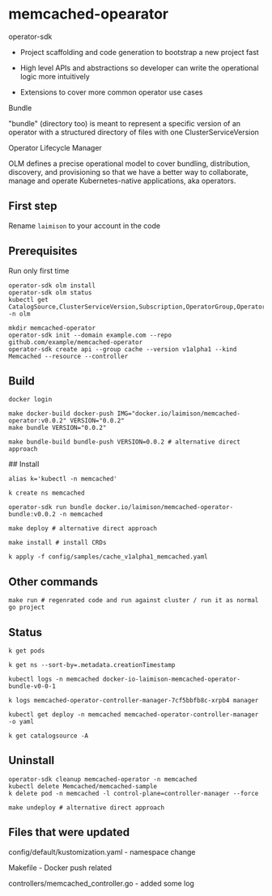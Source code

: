 # memcached-opearator

operator-sdk

* Project scaffolding and code generation to bootstrap a new project fast

* High level APIs and abstractions so developer can write the operational logic more intuitively

* Extensions to cover more common operator use cases

Bundle

"bundle" (directory too) is meant to represent a specific version of an operator with a structured directory of files with one ClusterServiceVersion

Operator Lifecycle Manager

OLM defines a precise operational model to cover bundling, distribution, discovery, and provisioning so that we have a better way to collaborate, manage and operate Kubernetes-native applications, aka operators.

## First step

Rename `laimison` to your account in the code

## Prerequisites

Run only first time

```
operator-sdk olm install
operator-sdk olm status
kubectl get CatalogSource,ClusterServiceVersion,Subscription,OperatorGroup,OperatorConditions -n olm

mkdir memcached-operator
operator-sdk init --domain example.com --repo github.com/example/memcached-operator
operator-sdk create api --group cache --version v1alpha1 --kind Memcached --resource --controller
```

## Build

```
docker login

make docker-build docker-push IMG="docker.io/laimison/memcached-operator:v0.0.2" VERSION="0.0.2"
make bundle VERSION="0.0.2"

make bundle-build bundle-push VERSION=0.0.2 # alternative direct approach
```

## Install

```
alias k='kubectl -n memcached'

k create ns memcached

operator-sdk run bundle docker.io/laimison/memcached-operator-bundle:v0.0.2 -n memcached

make deploy # alternative direct approach

make install # install CRDs

k apply -f config/samples/cache_v1alpha1_memcached.yaml
```

## Other commands

```
make run # regenrated code and run against cluster / run it as normal go project
```

## Status

```
k get pods

k get ns --sort-by=.metadata.creationTimestamp

kubectl logs -n memcached docker-io-laimison-memcached-operator-bundle-v0-0-1

k logs memcached-operator-controller-manager-7cf5bbfb8c-xrpb4 manager

kubectl get deploy -n memcached memcached-operator-controller-manager -o yaml

k get catalogsource -A
```

## Uninstall

```
operator-sdk cleanup memcached-operator -n memcached
kubectl delete Memcached/memcached-sample
k delete pod -n memcached -l control-plane=controller-manager --force

make undeploy # alternative direct approach
```

## Files that were updated

config/default/kustomization.yaml - namespace change

Makefile - Docker push related

controllers/memcached_controller.go - added some log
